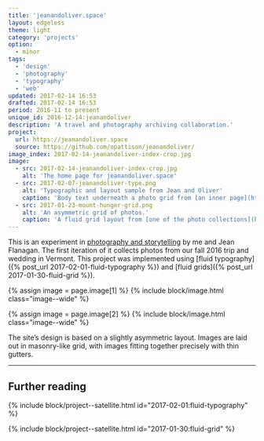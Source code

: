 ```yaml
---
title: 'jeanandoliver.space'
layout: edgeless
theme: light
category: 'projects'
option:
  - minor
tags:
  - 'design'
  - 'photography'
  - 'typography'
  - 'web'
updated: 2017-02-14 16:53
drafted: 2017-02-14 16:53
period: 2016-11 to present
unique_id: 2016-12-14:jeanandoliver
description: 'A travel and photography archiving collaboration.'
project:
  url: https://jeanandoliver.space
  source: https://github.com/opattison/jeanandoliver/
image_index: 2017-02-14-jeanandoliver-index-crop.jpg
image:
  - src: 2017-02-14-jeanandoliver-index-crop.jpg
    alt: 'The home page for jeanandoliver.space'
  - src: 2017-02-07-jeanandoliver-type.png
    alt: 'Typographic and layout sample from Jean and Oliver'
    caption: 'Body text underneath a photo grid from [an inner page](https://jeanandoliver.space/2016/cabin/).'
  - src: 2017-01-23-mount-hunger-grid.png
    alt: 'An asymmetric grid of photos.'
    caption: 'A fluid grid layout from [one of the photo collections](https://jeanandoliver.space/2016/mount-hunger-peak/).'
---
```


This is an experiment in [photography and storytelling](https://jeanandoliver.space) by me and Jean Flanagan. The first iteration of it collects photos from our fall 2016 trip and wedding in Vermont. This project was implemented using [fluid typography]({% post_url 2017-02-01-fluid-typography %}) and [fluid grids]({% post_url 2017-01-30-fluid-grid %}).

{% assign image = page.image[1] %}
{% include block/image.html class="image--wide" %}

{% assign image = page.image[2] %}
{% include block/image.html class="image--wide" %}

The site’s design is based on a slightly asymmetric layout. Images are laid out in masonry-like grid, with images fitting together precisely with thin gutters.

---

## Further reading

{% include block/project--satellite.html id="2017-02-01:fluid-typography" %}

{% include block/project--satellite.html id="2017-01-30:fluid-grid" %}
